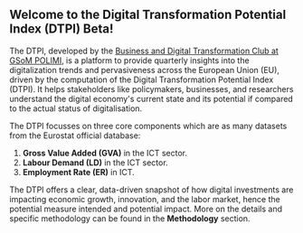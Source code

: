 ## Welcome to the Digital Transformation Potential Index (DTPI) Beta!

The DTPI, developed by the [Business and Digital Transformation Club at GSoM POLIMI](https://bit.ly/bndtclub), is a platform to provide quarterly insights into the digitalization trends and pervasiveness across the European Union (EU), driven by the computation of the Digital Transformation Potential Index (DTPI). It helps stakeholders like policymakers, businesses, and researchers understand the digital economy's current state and its potential if compared to the actual status of digitalisation.

The DTPI focusses on three core components which are as many datasets from the Eurostat official database:
1. **Gross Value Added (GVA)** in the ICT sector.
2. **Labour Demand (LD)** in the ICT sector. 
3. **Employment Rate (ER)** in ICT.

The DTPI offers a clear, data-driven snapshot of how digital investments are impacting economic growth, innovation, and the labor market, hence the potential measure intended and potential impact. More on the details and specific methodology can be found in the __Methodology__ section.
